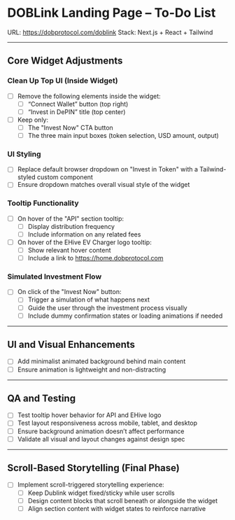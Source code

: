 
# DOBLink Landing Page – To-Do List

URL: https://dobprotocol.com/doblink
Stack: Next.js + React + Tailwind

---

## Core Widget Adjustments

### Clean Up Top UI (Inside Widget)
- [ ] Remove the following elements inside the widget:
  - [ ] “Connect Wallet” button (top right)
  - [ ] “Invest in DePIN” title (top center)
- [ ] Keep only:
  - [ ] The "Invest Now" CTA button
  - [ ] The three main input boxes (token selection, USD amount, output)

### UI Styling
- [ ] Replace default browser dropdown on "Invest in Token" with a Tailwind-styled custom component
- [ ] Ensure dropdown matches overall visual style of the widget

### Tooltip Functionality
- [ ] On hover of the "API" section tooltip:
  - [ ] Display distribution frequency
  - [ ] Include information on any related fees
- [ ] On hover of the EHive EV Charger logo tooltip:
  - [ ] Show relevant hover content
  - [ ] Include a link to https://home.dobprotocol.com

### Simulated Investment Flow
- [ ] On click of the "Invest Now" button:
  - [ ] Trigger a simulation of what happens next
  - [ ] Guide the user through the investment process visually
  - [ ] Include dummy confirmation states or loading animations if needed

---

## UI and Visual Enhancements

- [ ] Add minimalist animated background behind main content
- [ ] Ensure animation is lightweight and non-distracting

---

## QA and Testing

- [ ] Test tooltip hover behavior for API and EHive logo
- [ ] Test layout responsiveness across mobile, tablet, and desktop
- [ ] Ensure background animation doesn’t affect performance
- [ ] Validate all visual and layout changes against design spec

---

## Scroll-Based Storytelling (Final Phase)

- [ ] Implement scroll-triggered storytelling experience:
  - [ ] Keep Dublink widget fixed/sticky while user scrolls
  - [ ] Design content blocks that scroll beneath or alongside the widget
  - [ ] Align section content with widget states to reinforce narrative
